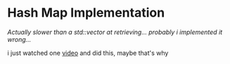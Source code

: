 # Hash Map Implementation

*Actually slower than a std::vector at retrieving... probably i implemented it wrong...*

i just watched one [video](https://www.youtube.com/watch?v=KyUTuwz_b7Q) and did this, maybe that's why
